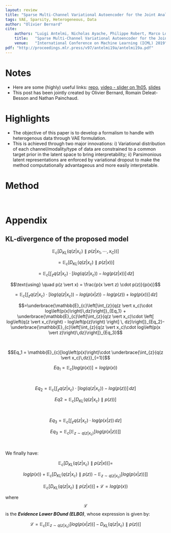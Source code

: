 ```yaml
---
layout: review
title: "Sparse Multi-Channel Variational Autoencoder for the Joint Analysis of Heterogeneous Data"
tags: VAE, Sparsity, Heterogeneous, Data
author: "Olivier Bernard"
cite:
    authors: "Luigi Antelmi, Nicholas Ayache, Philippe Robert, Marco Lorenzi"
    title:   "Sparse Multi-Channel Variational Autoencoder for the Joint Analysis of Heterogeneous Data"
    venue:   "International Conference on Machine Learning (ICML) 2019"
pdf: "http://proceedings.mlr.press/v97/antelmi19a/antelmi19a.pdf"
---
```


# Notes

* Here are some (highly) useful links: [repo](https://github.com/ggbioing/mcvae), [video - slider on 1h05](https://youtube.videoken.com/embed/n5e2qNQ-h6E?tocitem=67), [slides](https://icml.cc/media/Slides/icml/2019/hallb(12-16-00)-12-17-00-5118-sparse_multi-ch.pdf)
* This post has been jointly created by Olivier Bernard, Romain Deleat-Besson and Nathan Painchaud.

# Highlights

* The objective of this paper is to develop a formalism to handle with heterogenous data through VAE formulation.
* This is achieved through two major innovations: i) Variational distribution of each channel/modality/type of data are constrained to a common target prior in the latent space to bring interpretability; ii) Parsimonious latent representations are enforced by variational dropout to make the method computationally advantageous and more easily interpretable.


# Method

&nbsp;

# Appendix

## KL-divergence of the proposed model

$$\mathbb{E}_{c}[D_{KL}\left( q(z \vert x_c) \parallel p(z \vert x_1,\cdots,x_C)\right)]$$

$$=\mathbb{E}_{c}[D_{KL}( q(z \vert x_c) \parallel p(z \vert x))]$$

$$=\mathbb{E}_{c}\left[\int_{z}{q(z \vert x_c)\cdot \left[ log\left(q(z \vert x_c)\right) - log\left(p(z \vert x)\right) \right] \, dz}\right]$$

$$\text{using} \quad p(z \vert x) = \frac{p(x \vert z) \cdot p(z)}{p(x)}$$

$$=\mathbb{E}_{c}\left[\int_{z}{q(z \vert x_c)\cdot \left[ log\left(q(z \vert x_c)\right) - log\left(p(x \vert z)\right) - log\left(p(z)\right) + log\left(p(x)\right) \right] \, dz}\right]$$

$$=\underbrace{\mathbb{E}_{c}\left[\int_{z}{q(z \vert x_c)\cdot log\left(p(x)\right)\,dz}\right]}_{Eq_1} + \underbrace{\mathbb{E}_{c}\left[\int_{z}{q(z \vert x_c)\cdot \left[ log\left(q(z \vert x_c)\right) - log\left(p(z)\right) \right] \, dz}\right]}_{Eq_2}-\underbrace{\mathbb{E}_{c}\left[\int_{z}{q(z \vert x_c)\cdot log\left(p(x \vert z)\right)\,dz}\right]}_{Eq_3}$$

&nbsp;

$$Eq_1 = \mathbb{E}_{c}[log\left(p(x)\right)\cdot \underbrace{\int_{z}{q(z \vert x_c)\,dz}}_{=1}]$$

$$Eq_1 = \mathbb{E}_{c}[log\left(p(x)\right)] = log\left(p(x)\right)$$

&nbsp;

$$Eq_2 = \mathbb{E}_{c}\left[\int_{z}{q(z \vert x_c)\cdot \left[ log\left(q(z \vert x_c)\right) - log\left(p(z)\right) \right] \, dz}\right]$$

$$Eq2 = \mathbb{E}_{c}\left[D_{KL}\left( q(z \vert x_c) \parallel p(z)\right)\right]$$

&nbsp;

$$Eq_3 = \mathbb{E}_{c}\left[\int_{z}{q(z \vert x_c)\cdot log\left(p(x \vert z)\right)\,dz}\right]$$

$$Eq_3 = \mathbb{E}_{c}\left[ \mathbb{E}_{z \sim q(z \vert x_c)}[log\left(p(x \vert z)\right)] \right]$$

&nbsp;

We finally have:

$$\mathbb{E}_{c}[D_{KL}( q(z \vert x_c) \parallel p(z \vert x))] = $$

$$log\left(p(x)\right) + \mathbb{E}_{c}\left[D_{KL}\left( q(z \vert x_c) \parallel p(z)\right) - \mathbb{E}_{z \sim q(z \vert x_c)}[log\left(p(x \vert z)\right)] \right]$$

$$\mathbb{E}_{c}[D_{KL}( q(z \vert x_c) \parallel p(z \vert x))] + \mathcal{L}= log\left(p(x)\right)$$

where $$\mathcal{L}$$ is the ***Evidence Lower BOund (ELBO)***, whose expression is given by:

$$\mathcal{L} = \mathbb{E}_{c}\left[\mathbb{E}_{z \sim q(z \vert x_c)}[log\left(p(x \vert z)\right)] - D_{KL}\left( q(z \vert x_c) \parallel p(z)\right) \right]$$





